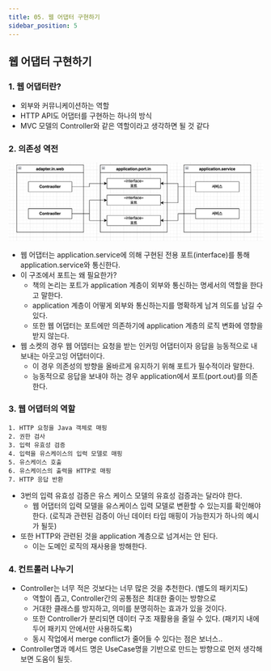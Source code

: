 ```yaml
---
title: 05. 웹 어댑터 구현하기
sidebar_position: 5
---
```

## 웹 어댑터 구현하기

### 1. 웹 어댑터란?
- 외부와 커뮤니케이션하는 역할
- HTTP API도 어댑터를 구현하는 하나의 방식
- MVC 모델의 Controller와 같은 역할이라고 생각하면 될 것 같다


### 2. 의존성 역전
![web-adapter.png](img/web-adapter.png)
- 웹 어댑터는 application.service에 의해 구현된 전용 포트(interface)를 통해 application.service와 통신한다.
- 이 구조에서 포트는 왜 필요한가?
  - 책의 논리는 포트가 application 계층이 외부와 통신하는 명세서의 역할을 한다고 말한다.
  - application 계층이 어떻게 외부와 통신하는지를 명확하게 남겨 의도를 남길 수 있다.
  - 또한 웹 어댑터는 포트에만 의존하기에 application 계층의 로직 변화에 영향을 받지 않는다.
- 웹 소켓의 경우 웹 어뎁터는 요청을 받는 인커밍 어댑터이자 응답을 능동적으로 내보내는 아웃고잉 어댑터이다.
  - 이 경우 의존성의 방향을 올바르게 유지하기 위해 포트가 필수적이라 말한다.
  - 능동적으로 응답을 보내야 하는 경우 application에서 포트(port.out)를 의존한다. 


### 3. 웹 어댑터의 역할
```
1. HTTP 요청을 Java 객체로 매핑
2. 권한 검사
3. 입력 유효성 검증
4. 입력을 유스케이스의 입력 모델로 매핑
5. 유스케이스 호출
6. 유스케이스의 출력을 HTTP로 매핑
7. HTTP 응답 반환
```
- 3번의 입력 유효성 검증은 유스 케이스 모델의 유효성 검증과는 달라야 한다.
  - 웹 어댑터의 입력 모델을 유스케이스 입력 모델로 변환할 수 있는지를 확인해야 한다. (로직과 관련된 검증이 아닌 데이터 타입 매핑이 가능한지가 하나의 예시가 될듯)
- 또한 HTTP와 관련된 것을 application 계층으로 넘겨서는 안 된다.
  - 이는 도메인 로직의 재사용을 방해한다.

### 4. 컨트롤러 나누기
- Controller는 너무 적은 것보다는 너무 많은 것을 추천한다. (별도의 패키지도)
  - 역할이 좁고, Controller간의 공통점은 최대한 줄이는 방향으로
  - 거대한 클래스를 방지하고, 의미를 분명히하는 효과가 있을 것이다.
  - 또한 Controller가 분리되면 데이터 구조 재활용을 줄일 수 있다. (패키지 내에 두어 패키지 안에서만 사용하도록)
  - 동시 작업에서 merge conflict가 줄어들 수 있다는 점은 보너스.. 
- Controller명과 메서드 명은 UseCase명을 기반으로 만드는 방향으로 먼저 생각해보면 도움이 될듯.
